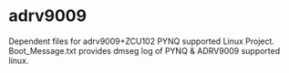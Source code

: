 # adrv9009

Dependent files for adrv9009+ZCU102 PYNQ supported Linux Project.\
Boot_Message.txt provides dmseg log of PYNQ & ADRV9009 supported linux.
